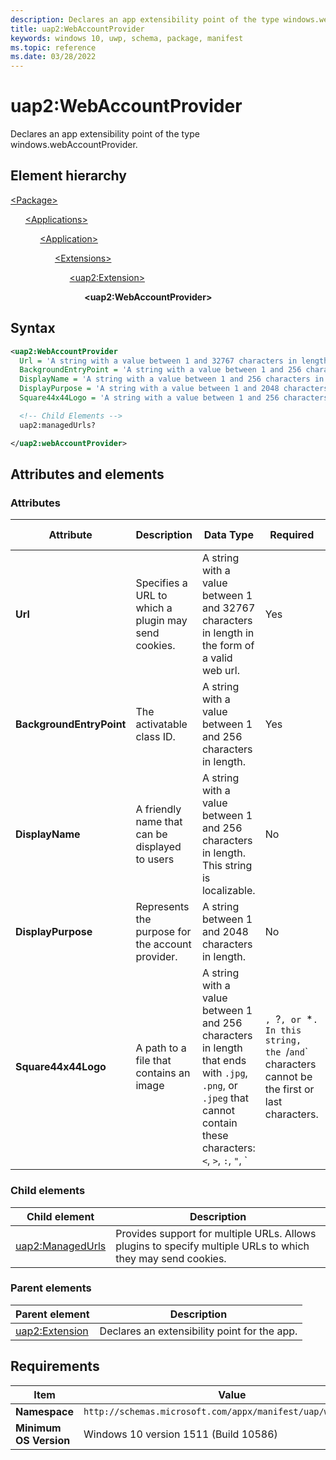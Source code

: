 ```yaml
---
description: Declares an app extensibility point of the type windows.webAccountProvider.
title: uap2:WebAccountProvider
keywords: windows 10, uwp, schema, package, manifest
ms.topic: reference
ms.date: 03/28/2022
---
```


# uap2:WebAccountProvider

Declares an app extensibility point of the type windows.webAccountProvider.

## Element hierarchy

[\<Package\>](element-package.md)

&nbsp;&nbsp;&nbsp;&nbsp;&nbsp;&nbsp;[\<Applications\>](element-applications.md)

&nbsp;&nbsp;&nbsp;&nbsp;&nbsp;&nbsp;&nbsp;&nbsp;&nbsp;&nbsp;&nbsp;&nbsp;[\<Application\>](element-application.md)

&nbsp;&nbsp;&nbsp;&nbsp;&nbsp;&nbsp;&nbsp;&nbsp;&nbsp;&nbsp;&nbsp;&nbsp;&nbsp;&nbsp;&nbsp;&nbsp;&nbsp;&nbsp;[\<Extensions\>](element-1-extensions.md)

&nbsp;&nbsp;&nbsp;&nbsp;&nbsp;&nbsp;&nbsp;&nbsp;&nbsp;&nbsp;&nbsp;&nbsp;&nbsp;&nbsp;&nbsp;&nbsp;&nbsp;&nbsp;&nbsp;&nbsp;&nbsp;&nbsp;&nbsp;&nbsp;[\<uap2:Extension\>](element-uap2-extension.md)

&nbsp;&nbsp;&nbsp;&nbsp;&nbsp;&nbsp;&nbsp;&nbsp;&nbsp;&nbsp;&nbsp;&nbsp;&nbsp;&nbsp;&nbsp;&nbsp;&nbsp;&nbsp;&nbsp;&nbsp;&nbsp;&nbsp;&nbsp;&nbsp;&nbsp;&nbsp;&nbsp;&nbsp;&nbsp;&nbsp;**\<uap2:WebAccountProvider\>**

## Syntax

```xml
<uap2:WebAccountProvider
  Url = 'A string with a value between 1 and 32767 characters in length in the form of a valid web url.'
  BackgroundEntryPoint = 'A string with a value between 1 and 256 characters in length.'
  DisplayName = 'A string with a value between 1 and 256 characters in length.'
  DisplayPurpose = 'A string with a value between 1 and 2048 characters in length.'
  Square44x44Logo = 'A string with a value between 1 and 256 characters in length that ends with ".jpg", ".png", or ".jpeg" that cannot contain these characters: <, >, :, ", |, ?, or *. In this string, the / and \ characters cannot be the first or last characters.' >

  <!-- Child Elements -->
  uap2:managedUrls?

</uap2:webAccountProvider>

```

## Attributes and elements

### Attributes

| Attribute | Description | Data Type | Required | Default value |
|-|-|-|-|-|
| **Url** | Specifies a URL to which a plugin may send cookies. | A string with a value between 1 and 32767 characters in length in the form of a valid web url. | Yes |  |
| **BackgroundEntryPoint** | The activatable class ID. | A string with a value between 1 and 256 characters in length. | Yes |  |
| **DisplayName** | A friendly name that can be displayed to users | A string with a value between 1 and 256 characters in length. This string is localizable. | No |  |
| **DisplayPurpose** | Represents the purpose for the account provider. | A string between 1 and 2048 characters in length. | No |  |
| **Square44x44Logo** | A path to a file that contains an image | A string with a value between 1 and 256 characters in length that ends with `.jpg`, `.png`, or `.jpeg` that cannot contain these characters: `<`, `>`, `:`, `"`, `|`, `?`, or `*`. In this string, the `/` and `\` characters cannot be the first or last characters. | No |  |

### Child elements

| Child element | Description |
|-|-|
| [uap2:ManagedUrls](element-uap2-managedurls.md) | Provides support for multiple URLs. Allows plugins to specify multiple URLs to which they may send cookies. |

### Parent elements

| Parent element | Description |
|-|-|
| [uap2:Extension](element-uap2-extension.md) | Declares an extensibility point for the app. |

## Requirements

| Item | Value |
|--|--|
| **Namespace** | `http://schemas.microsoft.com/appx/manifest/uap/windows10/2`
| **Minimum OS Version** | Windows 10 version 1511 (Build 10586) |
